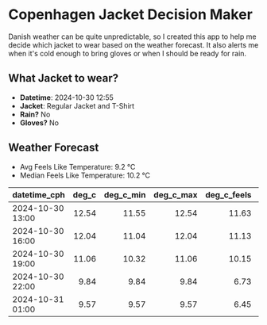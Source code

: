 
# Copenhagen Jacket Decision Maker

Danish weather can be quite unpredictable, so I created this app to help me decide which jacket to wear based on the weather forecast. 
It also alerts me when it's cold enough to bring gloves or when I should be ready for rain.

## What Jacket to wear?

- **Datetime**: 2024-10-30 12:55
- **Jacket**: Regular Jacket and T-Shirt
- **Rain?** No
- **Gloves?** No

## Weather Forecast
- Avg Feels Like Temperature: 9.2 °C
- Median Feels Like Temperature: 10.2 °C

| datetime_cph     |   deg_c |   deg_c_min |   deg_c_max |   deg_c_feels | weather   | wind   | rain   |
|:-----------------|--------:|------------:|------------:|--------------:|:----------|:-------|:-------|
| 2024-10-30 13:00 |   12.54 |       11.55 |       12.54 |         11.63 | Clouds    | High   | None   |
| 2024-10-30 16:00 |   12.04 |       11.04 |       12.04 |         11.13 | Clouds    | High   | None   |
| 2024-10-30 19:00 |   11.06 |       10.32 |       11.06 |         10.15 | Clouds    | High   | None   |
| 2024-10-30 22:00 |    9.84 |        9.84 |        9.84 |          6.73 | Clouds    | High   | None   |
| 2024-10-31 01:00 |    9.57 |        9.57 |        9.57 |          6.45 | Clouds    | High   | None   |
        
